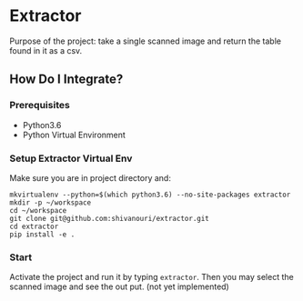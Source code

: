 # Extractor

Purpose of the project: take a single scanned image and return the table found in it as a csv.

## How Do I Integrate?

### Prerequisites

- Python3.6
- Python Virtual Environment

### Setup Extractor Virtual Env

Make sure you are in project directory and:

```
mkvirtualenv --python=$(which python3.6) --no-site-packages extractor
mkdir -p ~/workspace
cd ~/workspace
git clone git@github.com:shivanouri/extractor.git
cd extractor
pip install -e .
```

### Start

Activate the project and run it by typing `extractor`.
Then you may select the scanned image and see the out put. (not yet implemented)
